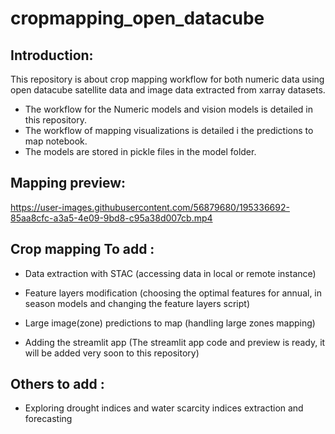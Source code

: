 # cropmapping_open_datacube

## Introduction:
This repository is about crop mapping workflow for both numeric data using open datacube satellite data and image data extracted from xarray datasets.
* The workflow for the Numeric models and vision models is detailed in this repository.
* The workflow of mapping visualizations is detailed i the predictions to map notebook.
* The models are stored in pickle files in the model folder.

##  Mapping preview:

https://user-images.githubusercontent.com/56879680/195336692-85aa8cfc-a3a5-4e09-9bd8-c95a38d007cb.mp4

## Crop mapping To add :
* Data extraction with STAC (accessing data in local or remote instance)

* Feature layers modification (choosing the optimal features for annual, in season models and changing the feature layers script)

* Large image(zone) predictions to map (handling large zones mapping)

* Adding the streamlit app (The streamlit app code and preview is ready, it will be added very soon to this repository)

## Others to add :
* Exploring drought indices and water scarcity indices extraction and forecasting
